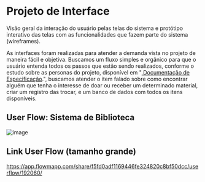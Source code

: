 
# Projeto de Interface


Visão geral da interação do usuário pelas telas do sistema e protótipo interativo das telas com as funcionalidades que fazem parte do sistema (wireframes).

As interfaces foram realizadas para atender a demanda vista no projeto de maneira fácil e objetiva.
Buscamos um fluxo simples e orgânico para que o usuário entenda todos os passos que estão sendo realizados, conforme o estudo sobre as personas do projeto, disponível em "<a href="2-Especificação do Projeto.md"> Documentação de Especificação</a>.", buscamos atender o item falado sobre como encontrar alguém que tenha o interesse de doar ou receber um determinado material, criar um registro das trocar, e um banco de dados com todos os itens disponíveis.

## User Flow: Sistema de Biblioteca
![image](https://user-images.githubusercontent.com/101372028/173469749-8ccb9d67-5b29-4b18-abfc-ba6995b631e7.png)


## Link User Flow (tamanho grande)
https://app.flowmapp.com/share/f5fd0adf1169446fe324820c8bf50dcc/userflow/192060/
